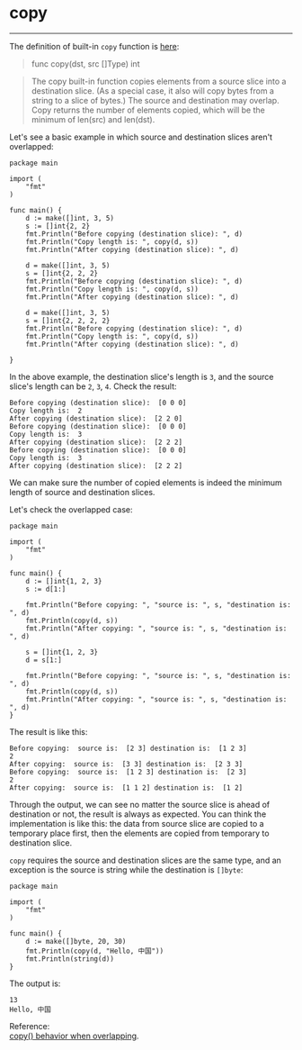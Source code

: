 # copy
----
The definition of built-in `copy` function is [here](https://golang.org/pkg/builtin/#copy):  

>func copy(dst, src []Type) int  

>The copy built-in function copies elements from a source slice into a destination slice. (As a special case, it also will copy bytes from a string to a slice of bytes.) The source and destination may overlap. Copy returns the number of elements copied, which will be the minimum of len(src) and len(dst).  

Let's see a basic example in which source and destination slices aren't overlapped:  

	package main
	
	import (
		"fmt"
	)
	
	func main() {
		d := make([]int, 3, 5)
		s := []int{2, 2}
		fmt.Println("Before copying (destination slice): ", d)
		fmt.Println("Copy length is: ", copy(d, s))
		fmt.Println("After copying (destination slice): ", d)
	
		d = make([]int, 3, 5)
		s = []int{2, 2, 2}
		fmt.Println("Before copying (destination slice): ", d)
		fmt.Println("Copy length is: ", copy(d, s))
		fmt.Println("After copying (destination slice): ", d)
	
		d = make([]int, 3, 5)
		s = []int{2, 2, 2, 2}
		fmt.Println("Before copying (destination slice): ", d)
		fmt.Println("Copy length is: ", copy(d, s))
		fmt.Println("After copying (destination slice): ", d)
	
	}
In the above example, the destination slice's length is `3`, and the source slice's length can be `2`, `3`, `4`. Check the result:  

	Before copying (destination slice):  [0 0 0]
	Copy length is:  2
	After copying (destination slice):  [2 2 0]
	Before copying (destination slice):  [0 0 0]
	Copy length is:  3
	After copying (destination slice):  [2 2 2]
	Before copying (destination slice):  [0 0 0]
	Copy length is:  3
	After copying (destination slice):  [2 2 2]
	
We can make sure the number of copied elements is indeed the minimum length of source and destination slices.  

Let's check the overlapped case:  

	package main

	import (
		"fmt"
	)
	
	func main() {
		d := []int{1, 2, 3}
		s := d[1:]
	
		fmt.Println("Before copying: ", "source is: ", s, "destination is: ", d)
		fmt.Println(copy(d, s))
		fmt.Println("After copying: ", "source is: ", s, "destination is: ", d)
	
		s = []int{1, 2, 3}
		d = s[1:]
	
		fmt.Println("Before copying: ", "source is: ", s, "destination is: ", d)
		fmt.Println(copy(d, s))
		fmt.Println("After copying: ", "source is: ", s, "destination is: ", d)
	}

The result is like this:  

	Before copying:  source is:  [2 3] destination is:  [1 2 3]
	2
	After copying:  source is:  [3 3] destination is:  [2 3 3]
	Before copying:  source is:  [1 2 3] destination is:  [2 3]
	2
	After copying:  source is:  [1 1 2] destination is:  [1 2]

Through the output, we can see no matter the source slice is ahead of destination or not, the result is always as expected. You can think the implementation is like this: the data from source slice are copied to a temporary place first, then the elements are copied from temporary to destination slice.  

`copy` requires the source and destination slices are the same type, and an exception is the source is string while the destination is `[]byte`:  

	package main
	
	import (
		"fmt"
	)
	
	func main() {
		d := make([]byte, 20, 30)
		fmt.Println(copy(d, "Hello, 中国"))
		fmt.Println(string(d))
	} 

The output is:  

	13
	Hello, 中国
Reference:  
[copy() behavior when overlapping](https://groups.google.com/forum/#!msg/Golang-Nuts/HI6RI18S8L0/v6xevVPeS9EJ).  
